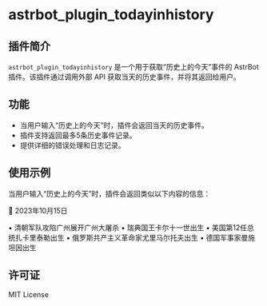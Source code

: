 # astrbot_plugin_todayinhistory

## 插件简介

`astrbot_plugin_todayinhistory` 是一个用于获取“历史上的今天”事件的 AstrBot 插件。该插件通过调用外部 API 获取当天的历史事件，并将其返回给用户。

## 功能

- 当用户输入“历史上的今天”时，插件会返回当天的历史事件。
- 插件支持返回最多5条历史事件记录。
- 提供详细的错误处理和日志记录。
## 使用示例
当用户输入“历史上的今天”时，插件会返回类似以下内容的信息：

📅 2023年10月15日

▪ 清朝军队攻陷广州展开广州大屠杀
▪ 瑞典国王卡尔十一世出生
▪ 美国第12任总统扎卡里泰勒出生
▪ 俄罗斯共产主义革命家尤里马尔托夫出生
▪ 德国军事家曼施坦因出生
## 许可证
MIT License